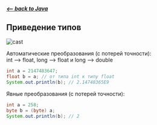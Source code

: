 ##### [<-- back to Java](../../java/java.md)

## Приведение типов

![cast](/img/cast.png)

Автоматические преобразования (с потерей точности):  
int --> float, long --> float и long --> double

```java
int a = 2147483647;
float b = a; // от типа int к типу float
System.out.println(b); // 2.14748365E9
```

Явные преобразования (с потерей точности):

```java
int a = 258;
byte b = (byte) a;
System.out.println(b); // 2
```